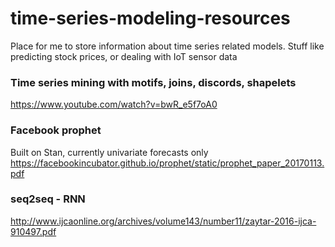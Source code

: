 # time-series-modeling-resources

Place for me to store information about time series related models. Stuff like predicting stock prices, or dealing with IoT sensor data

### Time series mining with motifs, joins, discords, shapelets
https://www.youtube.com/watch?v=bwR_e5f7oA0

### Facebook prophet
Built on Stan, currently univariate forecasts only
https://facebookincubator.github.io/prophet/static/prophet_paper_20170113.pdf

### seq2seq - RNN
http://www.ijcaonline.org/archives/volume143/number11/zaytar-2016-ijca-910497.pdf
